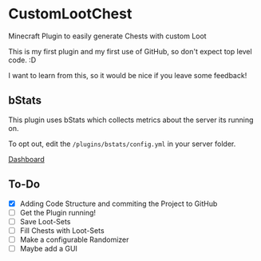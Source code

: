# CustomLootChest
Minecraft Plugin to easily generate Chests with custom Loot

This is my first plugin and my first use of GitHub, so don't expect top level code. :D

I want to learn from this, so it would be nice if you leave some feedback!

## bStats
This plugin uses bStats which collects metrics about the server its running on.

To opt out, edit the `/plugins/bstats/config.yml` in your server folder.

[Dashboard](https://bstats.org/plugin/bukkit/CustomLootChest/10538)

## To-Do
- [x] Adding Code Structure and commiting the Project to GitHub
- [ ] Get the Plugin running!
- [ ] Save Loot-Sets
- [ ] Fill Chests with Loot-Sets
- [ ] Make a configurable Randomizer
- [ ] Maybe add a GUI
